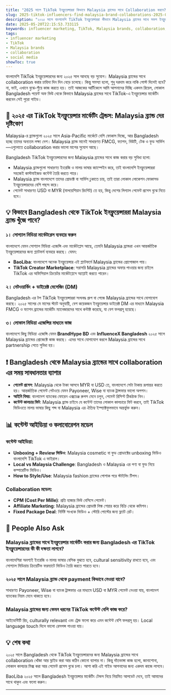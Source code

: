 ```yaml
---
title: "2025 সালে TikTok ইনফ্লুয়েন্সাররা কিভাবে Malaysia ব্র্যান্ডের সাথে Collaboration করবে? বাংলাদেশির জন্য ফুল গাইড"
slug: 2025-tiktok-influencers-find-malaysia-brand-collaborations-2025-05-20
description: "২০২৫ সালে বাংলাদেশি TikTok ইনফ্লুয়েন্সাররা কীভাবে Malaysia ব্র্যান্ডের সাথে সফল ইনফ্লুয়েন্সার মার্কেটিং করবে, পেমেন্ট থেকে শুরু করে লোকাল কালচার বুঝে কাজ করার সবকিছু এই আর্টিকেলে পাবেন।"
date: 2025-05-20T22:15:53.733115
keywords: influencer marketing, TikTok, Malaysia brands, collaboration, social media
tags:
- influencer marketing
- TikTok
- Malaysia brands
- collaboration
- social media
showToc: true
---
```


বাংলাদেশি TikTok ইনফ্লুয়েন্সারদের জন্য ২০২৫ সাল আনছে বড় সুযোগ। Malaysia ব্র্যান্ডের সাথে collaboration করার চাহিদা দিন দিন বেড়ে চলেছে। কিন্তু সমস্যা হলো, শুধু দরদাম করে নাকি পোস্ট দিলেই হবে? না, ভাই, এখানে বুঝে-শুঁয়ে কাজ করতে হয়। তাই আজকের আর্টিকেলে আমি আপনাদের দিচ্ছি একদম রিয়েল, লোকাল Bangladesh পয়েন্ট অফ ভিউ থেকে কিভাবে Malaysia ব্র্যান্ডের সাথে TikTok-এ ইনফ্লুয়েন্সার মার্কেটিং করবেন সেই পুরো গাইড।

## 📢 ২০২৫ এর TikTok ইনফ্লুয়েন্সার মার্কেটিং ট্রেন্ডস: Malaysia ব্র্যান্ড দের দৃষ্টিকোণ

Malaysia-র ব্র্যান্ডগুলো ২০২৫ সালে Asia-Pacific মার্কেটে বেশি ফোকাস দিচ্ছে, আর Bangladesh হচ্ছে তাদের অন্যতম লক্ষ্য দেশ। Malaysia ব্র্যান্ড মানেই সাধারণত FMCG, ফ্যাশন, বিউটি, টেক ও ফুড সার্ভিস—এগুলোতে collaboration করার ভালো মাপের সুযোগ আছে। 

Bangladesh TikTok ইনফ্লুয়েন্সারদের জন্য Malaysia ব্র্যান্ডের সাথে কাজ করার বড় সুবিধা হলো:

- Malaysia ব্র্যান্ডগুলো সাধারণত ইংরেজি ও মালয় ভাষার ক্যাম্পেইন করে, তাই বাংলাদেশি ইনফ্লুয়েন্সাররা সহজেই কাস্টমাইজড কন্টেন্ট তৈরি করতে পারে।  
- Malaysia ব্র্যান্ড বাংলাদেশে তাদের প্রোডাক্ট বা সার্ভিস ঢুকাতে চায়, তাই তারা লোকাল লোকেশন ফোকাসড ইনফ্লুয়েন্সারদের বেশি পছন্দ করে।  
- পেমেন্ট সাধারণত USD বা MYR (মালয়েশিয়ান রিংগিট) তে হয়, কিন্তু দেশের লিগ্যাল পেমেন্ট প্রসেস বুঝে নিতে হবে।

## 💡 কিভাবে Bangladesh থেকে TikTok ইনফ্লুয়েন্সাররা Malaysia ব্র্যান্ড খুঁজে পাবে?

### ১। সোশ্যাল মিডিয়া মার্কেটপ্লেস ব্যবহার করুন  
বাংলাদেশে যেমন সোশ্যাল মিডিয়া এজেন্সি এবং মার্কেটপ্লেস আছে, তেমনি Malaysia ব্র্যান্ডরা এখন আন্তর্জাতিক ইনফ্লুয়েন্সারদের জন্য প্ল্যাটফর্ম ব্যবহার করছে। যেমন:

- **BaoLiba**: বাংলাদেশে অনেক ইনফ্লুয়েন্সার এই প্ল্যাটফর্মে Malaysia ব্র্যান্ডের প্রোপোজাল পায়।  
- **TikTok Creator Marketplace**: সরাসরি Malaysia ব্র্যান্ডের অফার পাওয়ার জন্য চাইলে TikTok এর অফিসিয়াল ক্রিয়েটর মার্কেটপ্লেসে অ্যাপ্লাই করতে পারেন।  

### ২। নেটওয়ার্কিং + ডাইরেক্ট মেসেজিং (DM)  
Bangladesh এর টপ TikTok ইনফ্লুয়েন্সাররা সংঘবদ্ধ গ্রুপ বা পেজে Malaysia ব্র্যান্ডের সাথে যোগাযোগ করছে। ২০২৫ সালের মে মাসের স্ট্যাট অনুযায়ী, বেশ কয়েকজন ইনফ্লুয়েন্সার ডাইরেক্ট DM এর মাধ্যমে Malaysia FMCG ও ফ্যাশন ব্র্যান্ডের মার্কেটিং ম্যানেজারদের সাথে কন্টাক্ট করেছে, যা বেশ ফলপ্রসূ হয়েছে।  

### ৩। লোকাল মিডিয়া এজেন্সির মাধ্যমে কাজ  
বাংলাদেশে কিছু মিডিয়া এজেন্সি যেমন **BrandHype BD** এবং **InfluenceX Bangladesh** ২০২৫ সালে Malaysia ব্র্যান্ডের প্রোজেক্টে কাজ করছে। এদের সাথে যোগাযোগ করলে Malaysia ব্র্যান্ডের সাথে partnership পেতে সুবিধা হয়।  

## ❗ Bangladesh থেকে Malaysia ব্র্যান্ডের সাথে collaboration এর সময় সাবধানতার ব্যাপার  

- **পেমেন্ট প্রসেস**: Malaysia থেকে টাকা আসবে MYR বা USD তে, বাংলাদেশে সেটা টাকায় রূপান্তর করতে হয়। আন্তর্জাতিক পেমেন্ট গেটওয়ে যেমন Payoneer, Wise বা ব্যাংক ট্রান্সফার ভালো অপশন।  
- **আইনি বিষয়**: বাংলাদেশ ব্যাংকের ফোরেন এক্সচেঞ্জ রুলস মেনে চলুন, পেমেন্ট রিসিপ্ট ঠিকঠাক নিন।  
- **কন্টেন্ট কালচার ফিট**: Malaysia ব্র্যান্ড চাইবে যে কন্টেন্ট তাদের লোকাল কালচারে ফিট করবে, তাই TikTok ভিডিওতে মালয় ভাষার কিছু শব্দ বা Malaysia এর ঐতিহ্য ইম্প্যাক্টফুলভাবে অন্তর্ভুক্ত করুন।  

## 📊 কন্টেন্ট আইডিয়া ও কলাবোরেশন মডেল  

### কন্টেন্ট আইডিয়া:

- **Unboxing + Review ভিডিও**: Malaysia cosmetic বা ফুড প্রোডাক্টের unboxing ভিডিও বাংলাদেশি TikTok এ ভাইরাল।  
- **Local vs Malaysia Challenge**: Bangladesh ও Malaysia এর পণ্য বা ফুড নিয়ে কম্পারেটিভ ভিডিও।  
- **How to Style/Use**: Malaysia fashion ব্র্যান্ডের পোশাক পরে স্টাইলিং টিপস।  

### Collaboration মডেল:

- **CPM (Cost Per Mille)**: প্রতি হাজার ভিউ বেসিসে পেমেন্ট।  
- **Affiliate Marketing**: Malaysia ব্র্যান্ডের প্রোডাক্ট লিঙ্ক শেয়ার করে বিক্রি থেকে কমিশন।  
- **Fixed Package Deal**: নির্দিষ্ট সংখ্যক ভিডিও + স্টোরি পোস্টের জন্য ফ্ল্যাট রেট।  

## 🤔 People Also Ask

### Malaysia ব্র্যান্ডের সাথে ইনফ্লুয়েন্সার মার্কেটিং করার জন্য Bangladesh এর TikTok ইনফ্লুয়েন্সারদের কী কী দক্ষতা লাগবে?  
বাংলাদেশিরা অবশ্যই ইংরেজি ও মালয় ভাষার বেসিক বুঝতে হবে, cultural sensitivity রাখতে হবে, এবং সোশ্যাল মিডিয়ায় ক্রিয়েটিভ ফরম্যাটে ভিডিও তৈরি করতে পারতে হবে।

### ২০২৫ সালে Malaysia ব্র্যান্ড থেকে payment কিভাবে নেওয়া যাবে?  
সাধারণত Payoneer, Wise বা ব্যাংক ট্রান্সফার এর মাধ্যমে USD বা MYR পেমেন্ট নেওয়া যায়, বাংলাদেশ ব্যাংকের নিয়ম মেনে থাকতে হবে।

### Malaysia ব্র্যান্ডের জন্য কেমন ধরনের TikTok কন্টেন্ট বেশি কাজ করে?  
আইডেন্টিটি রিচ, culturally relevant এবং ট্রেন্ড ফলো করে এমন কন্টেন্ট বেশি ফলপ্রসূ হয়। Local language touch দিলে ভালো রেসপন্স পাওয়া যায়।

## 💡 শেষ কথা  

২০২৫ সালে Bangladesh থেকে TikTok ইনফ্লুয়েন্সারদের জন্য Malaysia ব্র্যান্ডের সাথে collaboration খোঁজা আর স্লাইড করা আর কঠিন কোনো ব্যাপার না। কিন্তু দাঁতভাঙ্গা কাজ হলো, জানাশোনা, লোকাল কালচার মিক্স করা আর পেমেন্ট প্রসেস বুঝে চলা। আশা করি এই গাইড আপনাদের জন্য একদম কাজে লাগবে।  

BaoLiba ২০২৫ সালে Bangladesh ইনফ্লুয়েন্সার মার্কেটিং টেন্ডস নিয়ে নিয়মিত আপডেট দেবে, তাই আমাদের সাথে থাকুন এবং ফলো করুন।  

---